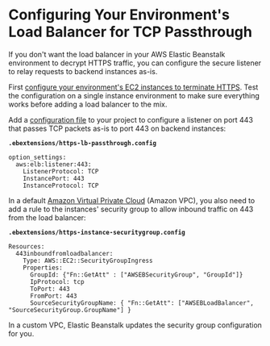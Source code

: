 # Configuring Your Environment's Load Balancer for TCP Passthrough<a name="https-tcp-passthrough"></a>

If you don't want the load balancer in your AWS Elastic Beanstalk environment to decrypt HTTPS traffic, you can configure the secure listener to relay requests to backend instances as\-is\.

First [configure your environment's EC2 instances to terminate HTTPS](https-singleinstance.md)\. Test the configuration on a single instance environment to make sure everything works before adding a load balancer to the mix\.

Add a [configuration file](ebextensions.md) to your project to configure a listener on port 443 that passes TCP packets as\-is to port 443 on backend instances:

**`.ebextensions/https-lb-passthrough.config`**

```
option_settings:
  aws:elb:listener:443:
    ListenerProtocol: TCP
    InstancePort: 443
    InstanceProtocol: TCP
```

In a default [Amazon Virtual Private Cloud](http://docs.aws.amazon.com/vpc/latest/userguide/) \(Amazon VPC\), you also need to add a rule to the instances' security group to allow inbound traffic on 443 from the load balancer:

**`.ebextensions/https-instance-securitygroup.config`**

```
Resources:
  443inboundfromloadbalancer:
    Type: AWS::EC2::SecurityGroupIngress
    Properties:
      GroupId: {"Fn::GetAtt" : ["AWSEBSecurityGroup", "GroupId"]}
      IpProtocol: tcp
      ToPort: 443
      FromPort: 443
      SourceSecurityGroupName: { "Fn::GetAtt": ["AWSEBLoadBalancer", "SourceSecurityGroup.GroupName"] }
```

In a custom VPC, Elastic Beanstalk updates the security group configuration for you\.
